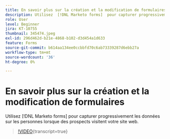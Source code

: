```yaml
---
title: En savoir plus sur la création et la modification de formulaires
description: Utilisez  [!DNL Marketo forms]  pour capturer progressivement les données sur les personnes lorsque des prospects visitent votre site web.
role: User
level: Beginner
jira: KT-10755
thumbnail: 345474.jpeg
exl-id: 296d462d-b21e-4868-b102-d3d454a1d633
feature: Forms
source-git-commit: b614aa134ee0ccbbfd70c6ab73339287d6ebb27a
workflow-type: tm+mt
source-wordcount: '36'
ht-degree: 0%

---
```


# En savoir plus sur la création et la modification de formulaires

Utilisez [!DNL Marketo forms] pour capturer progressivement les données sur les personnes lorsque des prospects visitent votre site web.

>[!VIDEO](https://video.tv.adobe.com/v/3411672/?quality=12&learn=on&captions=fre_fr){transcript=true}
